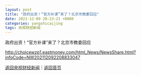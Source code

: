```yaml
---
layout: post
title: "政府出资！“官方补课”来了？北京市教委回应"
date: 2021-12-09 20:23:21 +0800
categories: yangshicaijing
tags: 央视财经新闻
---
```

政府出资！“官方补课”来了？北京市教委回应


<http://choicewzp1.eastmoney.com/html_News/NewsShare.html?infoCode=NW202112092208833047>

[返回央视财经新闻](//finews.withounder.com/yangshicaijing/)｜[返回首页](//finews.withounder.com/)